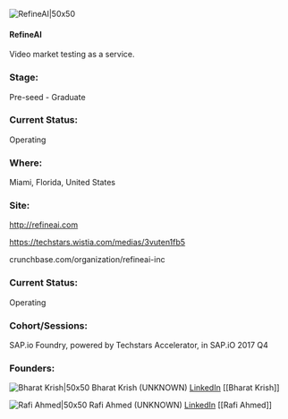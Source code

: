 

![RefineAI|50x50](https://apimg.techstars.com/connect/images/image_files/5a1d4705c9aec7093f000031/original/emotelySocial.png)

#### RefineAI
Video market testing as a service.

### Stage: 
Pre-seed - Graduate 

### Current Status: 
Operating

### Where:
Miami, Florida, United States

### Site:
http://refineai.com

https://techstars.wistia.com/medias/3vuten1fb5

crunchbase.com/organization/refineai-inc

### Current Status: 
Operating

### Cohort/Sessions: 
SAP.io Foundry, powered by Techstars Accelerator, in SAP.iO 2017 Q4

### Founders: 

![Bharat Krish|50x50](https://apimg.techstars.com/connect/images/image_files/5a1d2b89c9aec7093f000026/original/171119_SAP.io_Portrait-36.jpg) Bharat Krish (UNKNOWN) [LinkedIn](https://linkedin.com/in/bharatkrish) [[Bharat Krish]]

![Rafi Ahmed|50x50](https://apimg.techstars.com/connect/images/image_files/5a1d2c0ec9aec7093f000028/original/171119_SAP.io_Portrait-42.jpg) Rafi Ahmed (UNKNOWN) [LinkedIn](https://linkedin.com/in/rafiahmed1) [[Rafi Ahmed]]


